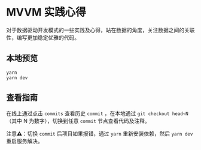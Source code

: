 # MVVM 实践心得

对于数据驱动开发模式的一些实践及心得，站在数据的角度，关注数据之间的关联性，编写更加稳定优雅的代码。

## 本地预览
```shell
yarn
yarn dev
```

## 查看指南

在线上通过点击 `commits` 查看历史 `commit` ，在本地通过 `git checkout head~N` （其中 N 为数字），切换到任意 `commit` 节点查看代码及注释。

注意⚠️：切换 `commit` 后项目如果报错，通过 `yarn` 重新安装依赖，然后 `yarn dev` 重启服务解决。

